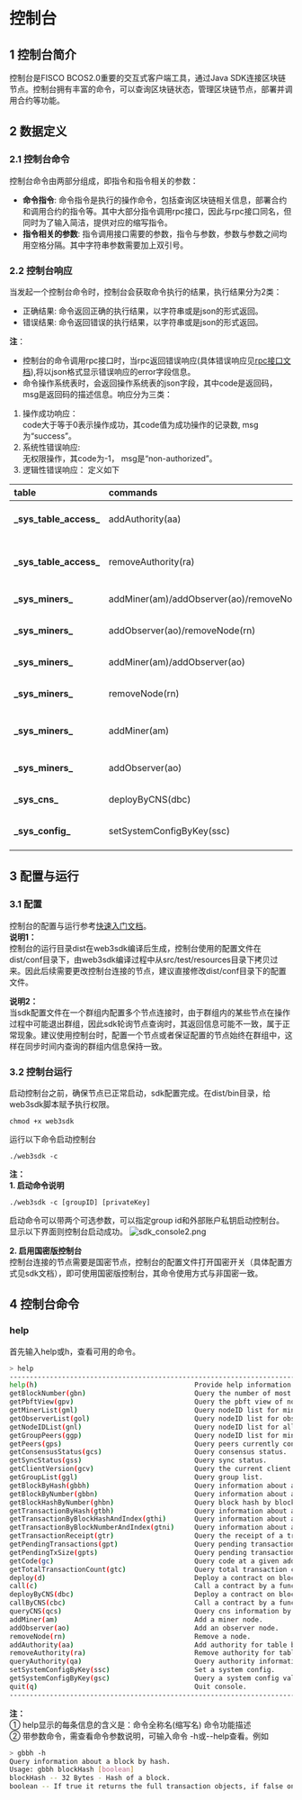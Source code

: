 # 控制台

## 1 控制台简介
控制台是FISCO BCOS2.0重要的交互式客户端工具，通过Java SDK连接区块链节点。控制台拥有丰富的命令，可以查询区块链状态，管理区块链节点，部署并调用合约等功能。

## 2 数据定义
### 2.1 控制台命令
控制台命令由两部分组成，即指令和指令相关的参数：   
- **命令指令**: 命令指令是执行的操作命令，包括查询区块链相关信息，部署合约和调用合约的指令等。其中大部分指令调用rpc接口，因此与rpc接口同名，但同时为了输入简洁，提供对应的缩写指令。      
- **指令相关的参数**: 指令调用接口需要的参数，指令与参数，参数与参数之间均用空格分隔。其中字符串参数需要加上双引号。          

### 2.2 控制台响应
当发起一个控制台命令时，控制台会获取命令执行的结果，执行结果分为2类：
- 正确结果: 命令返回正确的执行结果，以字符串或是json的形式返回。       
- 错误结果: 命令返回错误的执行结果，以字符串或是json的形式返回。 

**注**：
- 控制台的命令调用rpc接口时，当rpc返回错误响应(具体错误响应见[rpc接口文档](http://***REMOVED***/books/fisco-bcos/page/fisco-bcos20-json-rpc-%E6%8E%A5%E5%8F%A3)),将以json格式显示错误响应的error字段信息。   
- 命令操作系统表时，会返回操作系统表的json字段，其中code是返回码，msg是返回码的描述信息。响应分为三类：  
1. 操作成功响应：  
code大于等于0表示操作成功，其code值为成功操作的记录数, msg为“success”。    
2. 系统性错误响应:  
无权限操作，其code为-1， msg是“non-authorized”。
3. 逻辑性错误响应： 定义如下

|table| commands|code|msg|
|:---|:------|:------|:---------|
|**\_sys_table_access_**|addAuthority(aa)| -30| table name and address exist|
|**\_sys_table_access_**|removeAuthority(ra)| -31| table name and address does not exist|
|**\_sys_miners_**| addMiner(am)/addObserver(ao)/removeNode(rn)|-40| invalid nodeID|
|**\_sys_miners_**| addObserver(ao)/removeNode(rn) |-41|last miner cannot be removed |
|**\_sys_miners_**| addMiner(am)/addObserver(ao) |-42|nodeID is not in network |
|**\_sys_miners_**| removeNode(rn) |-43|nodeID is not in group peers |
|**\_sys_miners_**| addMiner(am) |-44|nodeID is already in miner list |
|**\_sys_miners_**| addObserver(ao) |-45|nodeID is already in observer list |
|**\_sys_cns_**| deployByCNS(dbc) |-50|address and version exist|
|**\_sys_config_**| setSystemConfigByKey(ssc) |-60|set invalid configuration values|


## 3 配置与运行
### 3.1 配置
控制台的配置与运行参考[快速入门文档](../quick_start.md)。   
**说明1：**   
控制台的运行目录dist在web3sdk编译后生成，控制台使用的配置文件在dist/conf目录下，由web3sdk编译过程中从src/test/resources目录下拷贝过来。因此后续需要更改控制台连接的节点，建议直接修改dist/conf目录下的配置文件。

**说明2：**   
当sdk配置文件在一个群组内配置多个节点连接时，由于群组内的某些节点在操作过程中可能退出群组，因此sdk轮询节点查询时，其返回信息可能不一致，属于正常现象。建议使用控制台时，配置一个节点或者保证配置的节点始终在群组中，这样在同步时间内查询的群组内信息保持一致。

### 3.2 控制台运行
启动控制台之前，确保节点已正常启动，sdk配置完成。在dist/bin目录，给web3sdk脚本赋予执行权限。
```
chmod +x web3sdk
```
运行以下命令启动控制台
```
./web3sdk -c
```
**注：**  
**1. 启动命令说明**
```
./web3sdk -c [groupID] [privateKey]   
```
启动命令可以带两个可选参数，可以指定group id和外部账户私钥启动控制台。
显示以下界面则控制台启动成功。
![sdk_console2.png](http://***REMOVED***/uploads/images/gallery/2018-12-Dec/scaled-840-0/MOdytXuSFf8kRKip-sdk_console2.png)

**2. 启用国密版控制台**   
控制台连接的节点需要是国密节点，控制台的配置文件打开国密开关（具体配置方式见sdk文档），即可使用国密版控制台，其命令使用方式与非国密一致。

## 4 控制台命令
### **help**
首先输入help或h，查看可用的命令。

```bash
> help
---------------------------------------------------------------------------------------------
help(h)                                       Provide help information.
getBlockNumber(gbn)                           Query the number of most recent block.
getPbftView(gpv)                              Query the pbft view of node.
getMinerList(gml)                             Query nodeID list for miner nodes.
getObserverList(gol)                          Query nodeID list for observer nodes.
getNodeIDList(gnl)                            Query nodeID list for all connected nodes.
getGroupPeers(ggp)                            Query nodeID list for miner and observer nodes.
getPeers(gps)                                 Query peers currently connected to the client.
getConsensusStatus(gcs)                       Query consensus status.
getSyncStatus(gss)                            Query sync status.
getClientVersion(gcv)                         Query the current client version.
getGroupList(ggl)                             Query group list.
getBlockByHash(gbbh)                          Query information about a block by hash.
getBlockByNumber(gbbn)                        Query information about a block by block number.
getBlockHashByNumber(ghbn)                    Query block hash by block number.
getTransactionByHash(gtbh)                    Query information about a transaction requested by transaction hash.
getTransactionByBlockHashAndIndex(gthi)       Query information about a transaction by block hash and transaction index position.
getTransactionByBlockNumberAndIndex(gtni)     Query information about a transaction by block number and transaction index position.
getTransactionReceipt(gtr)                    Query the receipt of a transaction by transaction hash.
getPendingTransactions(gpt)                   Query pending transactions.
getPendingTxSize(gpts)                        Query pending transactions size.
getCode(gc)                                   Query code at a given address.
getTotalTransactionCount(gtc)                 Query total transaction count.
deploy(d)                                     Deploy a contract on blockchain.
call(c)                                       Call a contract by a function and paramters.
deployByCNS(dbc)                              Deploy a contract on blockchain by CNS.
callByCNS(cbc)                                Call a contract by a function and paramters by CNS.
queryCNS(qcs)                                 Query cns information by contract name and contract version.
addMiner(am)                                  Add a miner node.
addObserver(ao)                               Add an observer node.
removeNode(rn)                                Remove a node.
addAuthority(aa)                              Add authority for table by address.
removeAuthority(ra)                           Remove authority for table by address.
queryAuthority(qa)                            Query authority information.
setSystemConfigByKey(ssc)                     Set a system config.
getSystemConfigByKey(gsc)                     Query a system config value by key.
quit(q)                                       Quit console.
---------------------------------------------------------------------------------------------
```
**注：**    
① help显示的每条信息的含义是：命令全称名(缩写名)  命令功能描述   
② 带参数命令，需查看命令参数说明，可输入命令 -h或--help查看。例如
```bash
> gbbh -h     
Query information about a block by hash.
Usage: gbbh blockHash [boolean]
blockHash -- 32 Bytes - Hash of a block.
boolean -- If true it returns the full transaction objects, if false only the hashes of the transactions.
```